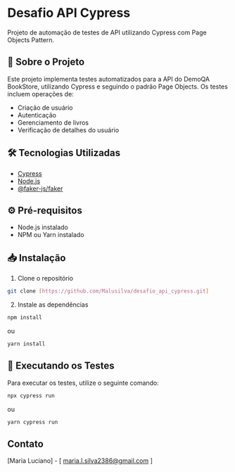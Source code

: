 # Desafio API Cypress

Projeto de automação de testes de API utilizando Cypress com Page Objects Pattern.

## 🚀 Sobre o Projeto

Este projeto implementa testes automatizados para a API do DemoQA BookStore, utilizando Cypress e seguindo o padrão Page Objects. Os testes incluem operações de:
- Criação de usuário
- Autenticação
- Gerenciamento de livros
- Verificação de detalhes do usuário


## 🛠️ Tecnologias Utilizadas

- [Cypress](https://www.cypress.io/)
- [Node.js](https://nodejs.org/)
- [@faker-js/faker](https://fakerjs.dev/)

## ⚙️ Pré-requisitos

- Node.js instalado
- NPM ou Yarn instalado

## 📥 Instalação

1. Clone o repositório
```bash
git clone [https://github.com/Malusilva/desafio_api_cypress.git]

```
2. Instale as dependências
```bash
npm install
```
ou
```bash
yarn install
```

## 🚀 Executando os Testes

Para executar os testes, utilize o seguinte comando:
```bash
npx cypress run
```
ou
```bash
yarn cypress run
```
## Contato
[Maria Luciano] - [ maria.l.silva2386@gmail.com ]